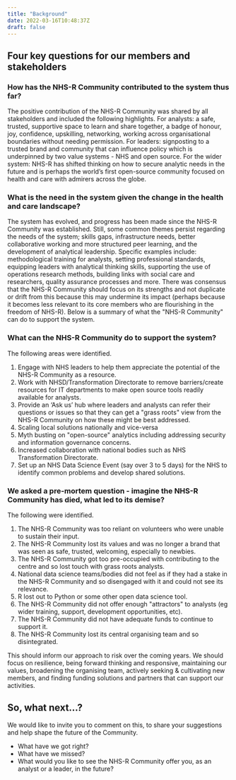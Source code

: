 ```yaml
---
title: "Background"
date: 2022-03-16T10:48:37Z
draft: false
---
```


## Four key questions for our members and stakeholders

### How has the NHS-R Community contributed to the system thus far?

The positive contribution of the NHS-R Community was shared by all stakeholders and included the following highlights. For analysts: a safe, trusted, supportive space to learn and share together, a badge of honour, joy, confidence, upskilling, networking, working across organisational boundaries without needing permission. For leaders: signposting to a trusted brand and community that can influence policy which is underpinned by two value systems - NHS and open source. For the wider system: NHS-R has shifted thinking on how to secure analytic needs in the future and is perhaps the world’s first open-source community focused on health and care with admirers across the globe.

### What is the need in the system given the change in the health and care landscape?
The system has evolved, and progress has been made since the NHS-R Community was established. Still, some common themes persist regarding the needs of the system; skills gaps, infrastructure needs, better collaborative working and more structured peer learning, and the development of analytical leadership. Specific examples include: methodological training for analysts, setting professional standards, equipping leaders with analytical thinking skills, supporting the use of operations research methods, building links with social care and researchers, quality assurance processes and more. There was consensus that the NHS-R Community should focus on its strengths and not duplicate or drift from this because this may undermine its impact (perhaps because it becomes less relevant to its core members who are flourishing in the freedom of NHS-R).  Below is a summary of what the "NHS-R Community" can do to support the system.

### What can the NHS-R Community do to support the system?

The following areas were identified.
1.	Engage with NHS leaders to help them appreciate the potential of the NHS-R Community as a resource.
2.	Work with NHSD/Transformation Directorate to remove barriers/create resources for IT departments to make open source tools readily available for analysts.
3.	Provide an ‘Ask us’ hub where leaders and analysts can refer their questions or issues so that they can get a "grass roots" view from the NHS-R Community on how these might be best addressed.
4.	Scaling local solutions nationally and vice-versa
5.	Myth busting on "open-source" analytics including addressing security and information governance concerns.
6.	Increased collaboration with national bodies such as NHS Transformation Directorate.
7.	Set up an NHS Data Science Event (say over 3 to 5 days) for the NHS to identify common problems and develop shared solutions.

### We asked a pre-mortem question - imagine the NHS-R Community has died, what led to its demise?

The following were identified.

1.	The NHS-R Community  was too reliant on volunteers who were unable to sustain their input.
2.	The NHS-R Community lost its values and was no longer a brand that was seen as safe, trusted, welcoming, especially to newbies.
3.	The NHS-R Community got too pre-occupied with contributing to the centre and so lost touch with grass roots analysts.
4.	National data science teams/bodies did not feel as if they had a stake in the NHS-R Community and so disengaged with it and could not see its relevance.
5.	R lost out to Python or some other open data science tool.
6.	The NHS-R Community did not offer enough "attractors" to analysts (eg wider training, support, development opportunities, etc).
7.	The NHS-R Community did not have adequate funds to continue to support it.
8.	The NHS-R Community  lost its central organising team and so disintegrated.

This should inform our approach to risk over the coming years. We should focus on resilience, being forward thinking and responsive, maintaining our values, broadening the organising team, actively seeking & cultivating new members, and finding funding solutions and partners that can support our activities. 

## So, what next…? 

We would like to invite you to comment on this, to share your suggestions and help shape the future of the Community.

* What have we got right?
* What have we missed?
* What would you like to see the NHS-R Community offer you, as an analyst or a leader, in the future?
